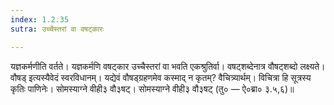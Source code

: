 ```yaml
---
index: 1.2.35
sutra: उच्चैस्तरां वा वषट्कारः

---
```

यज्ञकर्मणीति वर्तते। यज्ञकर्मणि वषट्कार उच्चैस्तरां वा भवति एकश्रुतिर्वा। वषट्शब्देनात्र वौषट्शब्दो लक्ष्यते। वौषड् इत्यस्यैवेदं स्वरविधानम्। यद्येवं वौषड्ग्रहणमेव कस्माद् न कृतम्? वैचित्र्यार्थम्। विचित्रा हि सूत्रस्य कृतिः पाणिनेः। सोमस्याग्ने वीही३ वौ३षट्। सोमस्याग्ने वीही३ वौ३षट् (तु० — ऐ०ब्रा० ३.५,६)॥